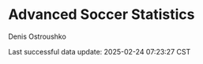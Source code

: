 # Advanced Soccer Statistics
Denis Ostroushko

<!-- gfm -->

Last successful data update: 2025-02-24 07:23:27 CST

